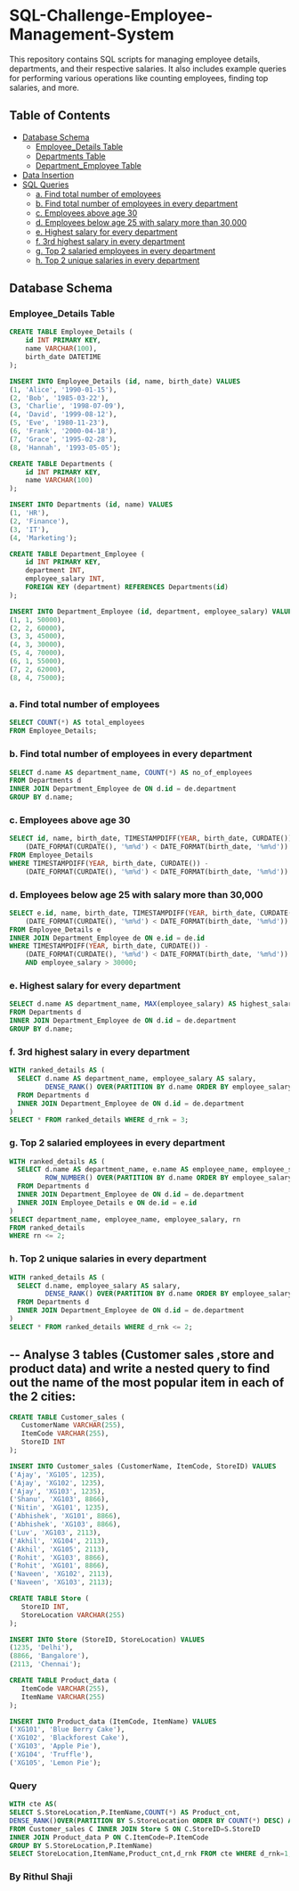 # SQL-Challenge-Employee-Management-System
This repository contains SQL scripts for managing employee details, departments, and their respective salaries. It also includes example queries for performing various operations like counting employees, finding top salaries, and more.

## Table of Contents

- [Database Schema](#database-schema)
  - [Employee_Details Table](#employee_details-table)
  - [Departments Table](#departments-table)
  - [Department_Employee Table](#department_employee-table)
- [Data Insertion](#data-insertion)
- [SQL Queries](#sql-queries)
  - [a. Find total number of employees](#a-find-total-number-of-employees)
  - [b. Find total number of employees in every department](#b-find-total-number-of-employees-in-every-department)
  - [c. Employees above age 30](#c-employees-above-age-30)
  - [d. Employees below age 25 with salary more than 30,000](#d-employees-below-age-25-with-salary-more-than-30000)
  - [e. Highest salary for every department](#e-highest-salary-for-every-department)
  - [f. 3rd highest salary in every department](#f-3rd-highest-salary-in-every-department)
  - [g. Top 2 salaried employees in every department](#g-top-2-salaried-employees-in-every-department)
  - [h. Top 2 unique salaries in every department](#h-top-2-unique-salaries-in-every-department)

## Database Schema

### Employee_Details Table

```sql
CREATE TABLE Employee_Details (
    id INT PRIMARY KEY,
    name VARCHAR(100),
    birth_date DATETIME
);

INSERT INTO Employee_Details (id, name, birth_date) VALUES
(1, 'Alice', '1990-01-15'),
(2, 'Bob', '1985-03-22'),
(3, 'Charlie', '1998-07-09'),
(4, 'David', '1999-08-12'),
(5, 'Eve', '1980-11-23'),
(6, 'Frank', '2000-04-18'),
(7, 'Grace', '1995-02-28'),
(8, 'Hannah', '1993-05-05');
```

```sql
CREATE TABLE Departments (
    id INT PRIMARY KEY,
    name VARCHAR(100)
);

INSERT INTO Departments (id, name) VALUES
(1, 'HR'),
(2, 'Finance'),
(3, 'IT'),
(4, 'Marketing');
```

```sql
CREATE TABLE Department_Employee (
    id INT PRIMARY KEY,
    department INT,
    employee_salary INT,
    FOREIGN KEY (department) REFERENCES Departments(id)
);

INSERT INTO Department_Employee (id, department, employee_salary) VALUES
(1, 1, 50000),
(2, 2, 60000),
(3, 3, 45000),
(4, 3, 30000),
(5, 4, 70000),
(6, 1, 55000),
(7, 2, 62000),
(8, 4, 75000);
```
##

### a. Find total number of employees
```sql
SELECT COUNT(*) AS total_employees 
FROM Employee_Details;
```

### b. Find total number of employees in every department
```sql
SELECT d.name AS department_name, COUNT(*) AS no_of_employees 
FROM Departments d 
INNER JOIN Department_Employee de ON d.id = de.department
GROUP BY d.name;
```

### c. Employees above age 30
```sql
SELECT id, name, birth_date, TIMESTAMPDIFF(YEAR, birth_date, CURDATE()) - 
    (DATE_FORMAT(CURDATE(), '%m%d') < DATE_FORMAT(birth_date, '%m%d')) AS Age 
FROM Employee_Details
WHERE TIMESTAMPDIFF(YEAR, birth_date, CURDATE()) - 
    (DATE_FORMAT(CURDATE(), '%m%d') < DATE_FORMAT(birth_date, '%m%d')) > 30;
```

### d. Employees below age 25 with salary more than 30,000
```sql
SELECT e.id, name, birth_date, TIMESTAMPDIFF(YEAR, birth_date, CURDATE()) - 
    (DATE_FORMAT(CURDATE(), '%m%d') < DATE_FORMAT(birth_date, '%m%d')) AS age, employee_salary 
FROM Employee_Details e 
INNER JOIN Department_Employee de ON e.id = de.id
WHERE TIMESTAMPDIFF(YEAR, birth_date, CURDATE()) - 
    (DATE_FORMAT(CURDATE(), '%m%d') < DATE_FORMAT(birth_date, '%m%d')) < 25 
    AND employee_salary > 30000;
```

### e. Highest salary for every department
```sql
SELECT d.name AS department_name, MAX(employee_salary) AS highest_salary
FROM Departments d 
INNER JOIN Department_Employee de ON d.id = de.department
GROUP BY d.name;
```

### f. 3rd highest salary in every department
```sql
WITH ranked_details AS (
  SELECT d.name AS department_name, employee_salary AS salary, 
         DENSE_RANK() OVER(PARTITION BY d.name ORDER BY employee_salary DESC) AS d_rnk 
  FROM Departments d 
  INNER JOIN Department_Employee de ON d.id = de.department
)
SELECT * FROM ranked_details WHERE d_rnk = 3;
```

### g. Top 2 salaried employees in every department
```sql
WITH ranked_details AS (
  SELECT d.name AS department_name, e.name AS employee_name, employee_salary, 
         ROW_NUMBER() OVER(PARTITION BY d.name ORDER BY employee_salary DESC) AS rn
  FROM Departments d 
  INNER JOIN Department_Employee de ON d.id = de.department 
  INNER JOIN Employee_Details e ON de.id = e.id
)
SELECT department_name, employee_name, employee_salary, rn 
FROM ranked_details 
WHERE rn <= 2;
```

### h. Top 2 unique salaries in every department
```sql
WITH ranked_details AS (
  SELECT d.name, employee_salary AS salary, 
         DENSE_RANK() OVER(PARTITION BY d.name ORDER BY employee_salary DESC) AS d_rnk 
  FROM Departments d 
  INNER JOIN Department_Employee de ON d.id = de.department
)
SELECT * FROM ranked_details WHERE d_rnk <= 2;
```
## -- Analyse 3 tables (Customer sales ,store and product data) and write a nested query to find out the name of the most popular item in each of the 2 cities:

 ```sql
 CREATE TABLE Customer_sales (
    CustomerName VARCHAR(255),
    ItemCode VARCHAR(255),
    StoreID INT
);

INSERT INTO Customer_sales (CustomerName, ItemCode, StoreID) VALUES 
('Ajay', 'XG105', 1235),
('Ajay', 'XG102', 1235),
('Ajay', 'XG103', 1235),
('Shanu', 'XG103', 8866),
('Nitin', 'XG101', 1235),
('Abhishek', 'XG101', 8866),
('Abhishek', 'XG103', 8866),
('Luv', 'XG103', 2113),
('Akhil', 'XG104', 2113),
('Akhil', 'XG105', 2113),
('Rohit', 'XG103', 8866),
('Rohit', 'XG101', 8866),
('Naveen', 'XG102', 2113),
('Naveen', 'XG103', 2113);

```

 ```sql
CREATE TABLE Store (
    StoreID INT,
    StoreLocation VARCHAR(255)
);

INSERT INTO Store (StoreID, StoreLocation) VALUES 
(1235, 'Delhi'),
(8866, 'Bangalore'),
(2113, 'Chennai');
```

 ```sql
CREATE TABLE Product_data (
    ItemCode VARCHAR(255),
    ItemName VARCHAR(255)
);

INSERT INTO Product_data (ItemCode, ItemName) VALUES 
('XG101', 'Blue Berry Cake'),
('XG102', 'Blackforest Cake'),
('XG103', 'Apple Pie'),
('XG104', 'Truffle'),
('XG105', 'Lemon Pie');
```

### Query
 ```sql
WITH cte AS(
SELECT S.StoreLocation,P.ItemName,COUNT(*) AS Product_cnt,
DENSE_RANK()OVER(PARTITION BY S.StoreLocation ORDER BY COUNT(*) DESC) AS d_rnk
FROM Customer_sales C INNER JOIN Store S ON C.StoreID=S.StoreID
INNER JOIN Product_data P ON C.ItemCode=P.ItemCode
GROUP BY S.StoreLocation,P.ItemName)
SELECT StoreLocation,ItemName,Product_cnt,d_rnk FROM cte WHERE d_rnk=1;
```

### By Rithul Shaji
